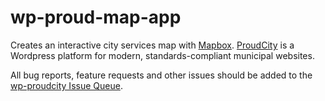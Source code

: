 # wp-proud-map-app
Creates an interactive city services map with [Mapbox](http://mapbox.com). [ProudCity](http://proudcity.com) is a Wordpress platform for modern, standards-compliant municipal websites.

All bug reports, feature requests and other issues should be added to the [wp-proudcity Issue Queue](https://github.com/proudcity/wp-proudcity/issues).
